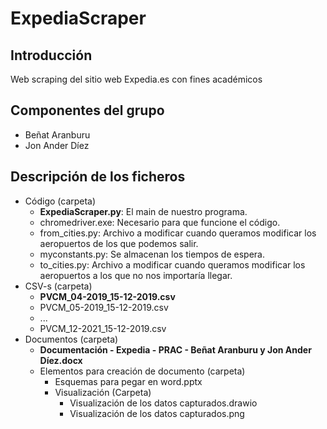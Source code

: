 # ExpediaScraper

## Introducción
Web scraping del sitio web Expedia.es con fines académicos

## Componentes del grupo
- Beñat Aranburu
- Jon Ander Díez

## Descripción de los ficheros
- Código (carpeta)
  - **ExpediaScraper.py**: El main de nuestro programa.
  - chromedriver.exe: Necesario para que funcione el código.
  - from_cities.py: Archivo a modificar cuando queramos modificar los aeropuertos de los que podemos salir.
  - myconstants.py: Se almacenan los tiempos de espera.
  - to_cities.py:  Archivo a modificar cuando queramos modificar los aeropuertos a los que no nos importaría llegar.
- CSV-s (carpeta)
  - **PVCM_04-2019_15-12-2019.csv**
  - PVCM_05-2019_15-12-2019.csv
  - ...
  - PVCM_12-2021_15-12-2019.csv
- Documentos (carpeta)
  - **Documentación - Expedia - PRAC - Beñat Aranburu y Jon Ander Díez.docx**
  - Elementos para creación de documento (carpeta)
    - Esquemas para pegar en word.pptx
    - Visualización (Carpeta)
      - Visualización de los datos capturados.drawio
      - Visualización de los datos capturados.png
